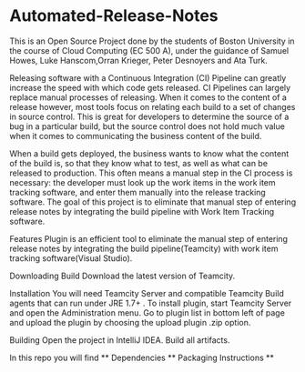 # Automated-Release-Notes

This is an Open Source Project done by the students of Boston University in the course of Cloud Computing (EC 500 A), 
under the guidance of Samuel Howes, Luke Hanscom,Orran Krieger, Peter Desnoyers and Ata Turk.

Releasing software with a Continuous Integration (CI) Pipeline can greatly increase the speed with which code gets released.
CI Pipelines can largely replace manual processes of releasing. 
When it comes to the content of a release however, most tools focus on relating each build to a set of changes in source control. 
This is great for developers to determine the source of a bug in a particular build,
but the source control does not hold much value when it comes to communicating the business content of the build.

When a build gets deployed, the business wants to know what the content of the build is, so that they know what to test, as well as what can be released to production.
This often means a manual step in the CI process is necessary: the developer must look up the work items in the work item tracking software, and enter them manually into the release tracking software.
The goal of this project is to eliminate that manual step of entering release notes by integrating the build pipeline 
with Work Item Tracking software.

Features
Plugin is an efficient tool to eliminate the manual step of entering release notes by integrating the build pipeline(Teamcity) with work item tracking software(Visual Studio).

Downloading Build
Download the latest version of Teamcity.

Installation
You will need Teamcity Server and compatible Teamcity Build agents that can run under JRE 1.7+ .
To install plugin, start Teamcity Server and open the Administration menu. Go to plugin list in bottom left of page and upload the plugin by choosing the upload plugin .zip option. 

Building
Open the project in IntelliJ IDEA.
Build all artifacts.

In this repo you will find
**
Dependencies 
**
Packaging Instructions
**
